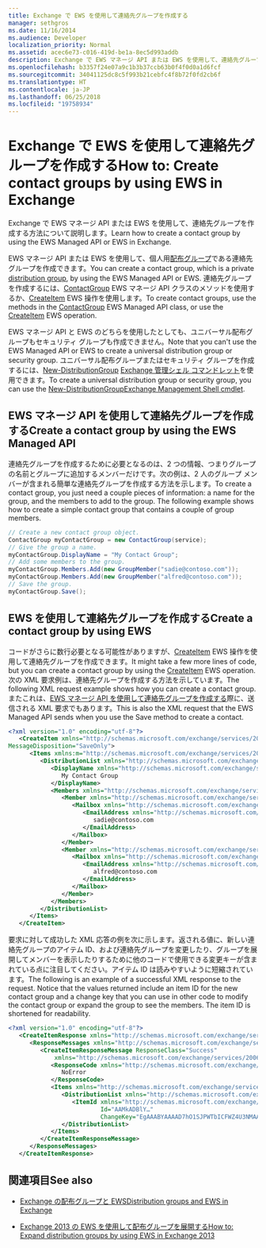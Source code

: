 ```yaml
---
title: Exchange で EWS を使用して連絡先グループを作成する
manager: sethgros
ms.date: 11/16/2014
ms.audience: Developer
localization_priority: Normal
ms.assetid: acec6e73-c016-419d-be1a-8ec5d993addb
description: Exchange で EWS マネージ API または EWS を使用して、連絡先グループを作成する方法について説明します。
ms.openlocfilehash: b3357f24e07a9c1b3b37ccb63b0f4f0d0a1d6fcf
ms.sourcegitcommit: 34041125dc8c5f993b21cebfc4f8b72f0fd2cb6f
ms.translationtype: HT
ms.contentlocale: ja-JP
ms.lasthandoff: 06/25/2018
ms.locfileid: "19758934"
---
```

# <a name="create-contact-groups-by-using-ews-in-exchange"></a><span data-ttu-id="c92ac-103">Exchange で EWS を使用して連絡先グループを作成する</span><span class="sxs-lookup"><span data-stu-id="c92ac-103">How to: Create contact groups by using EWS in Exchange</span></span>

<span data-ttu-id="c92ac-104">Exchange で EWS マネージ API または EWS を使用して、連絡先グループを作成する方法について説明します。</span><span class="sxs-lookup"><span data-stu-id="c92ac-104">Learn how to create a contact group by using the EWS Managed API or EWS in Exchange.</span></span>
  
<span data-ttu-id="c92ac-105">EWS マネージ API または EWS を使用して、個人用[配布グループ](distribution-groups-and-ews-in-exchange.md)である連絡先グループを作成できます。</span><span class="sxs-lookup"><span data-stu-id="c92ac-105">You can create a contact group, which is a private [distribution group](distribution-groups-and-ews-in-exchange.md), by using the EWS Managed API or EWS.</span></span> <span data-ttu-id="c92ac-106">連絡先グループを作成するには、[ContactGroup](http://msdn.microsoft.com/ja-JP/library/office/microsoft.exchange.webservices.data.contactgroup%28v=exchg.80%29.aspx) EWS マネージ API クラスのメソッドを使用するか、[CreateItem](http://msdn.microsoft.com/library/78a52120-f1d0-4ed7-8748-436e554f75b6%28Office.15%29.aspx) EWS 操作を使用します。</span><span class="sxs-lookup"><span data-stu-id="c92ac-106">To create contact groups, use the methods in the [ContactGroup](http://msdn.microsoft.com/ja-JP/library/office/microsoft.exchange.webservices.data.contactgroup%28v=exchg.80%29.aspx) EWS Managed API class, or use the [CreateItem](http://msdn.microsoft.com/library/78a52120-f1d0-4ed7-8748-436e554f75b6%28Office.15%29.aspx) EWS operation.</span></span> 
  
<span data-ttu-id="c92ac-107">EWS マネージ API と EWS のどちらを使用したとしても、ユニバーサル配布グループもセキュリティ グループも作成できません。</span><span class="sxs-lookup"><span data-stu-id="c92ac-107">Note that you can't use the EWS Managed API or EWS to create a universal distribution group or security group.</span></span> <span data-ttu-id="c92ac-108">ユニバーサル配布グループまたはセキュリティ グループを作成するには、[New-DistributionGroup](http://technet.microsoft.com/ja-JP/library/aa998856%28v=exchg.150%29.aspx) [Exchange 管理シェル コマンドレット](http://msdn.microsoft.com/ja-JP/library/ff326159%28v=exchg.140%29.aspx)を使用できます。</span><span class="sxs-lookup"><span data-stu-id="c92ac-108">To create a universal distribution group or security group, you can use the [New-DistributionGroup](http://technet.microsoft.com/ja-JP/library/aa998856%28v=exchg.150%29.aspx)[Exchange Management Shell cmdlet](http://msdn.microsoft.com/ja-JP/library/ff326159%28v=exchg.140%29.aspx).</span></span> 
  
## <a name="create-a-contact-group-by-using-the-ews-managed-api"></a><span data-ttu-id="c92ac-109">EWS マネージ API を使用して連絡先グループを作成する</span><span class="sxs-lookup"><span data-stu-id="c92ac-109">Create a contact group by using the EWS Managed API</span></span>
<span data-ttu-id="c92ac-110"><a name="bk_EWSMA"> </a></span><span class="sxs-lookup"><span data-stu-id="c92ac-110"></span></span>

<span data-ttu-id="c92ac-p103">連絡先グループを作成するために必要となるのは、2 つの情報、つまりグループの名前とグループに追加するメンバーだけです。次の例は、2 人のグループ メンバーが含まれる簡単な連絡先グループを作成する方法を示します。</span><span class="sxs-lookup"><span data-stu-id="c92ac-p103">To create a contact group, you just need a couple pieces of information: a name for the group, and the members to add to the group. The following example shows how to create a simple contact group that contains a couple of group members.</span></span>
  
```cs
// Create a new contact group object.
ContactGroup myContactGroup = new ContactGroup(service);
// Give the group a name.
myContactGroup.DisplayName = "My Contact Group";
// Add some members to the group.
myContactGroup.Members.Add(new GroupMember("sadie@contoso.com"));
myContactGroup.Members.Add(new GroupMember("alfred@contoso.com"));
// Save the group.
myContactGroup.Save();

```

## <a name="create-a-contact-group-by-using-ews"></a><span data-ttu-id="c92ac-113">EWS を使用して連絡先グループを作成する</span><span class="sxs-lookup"><span data-stu-id="c92ac-113">Create a contact group by using EWS</span></span>
<span data-ttu-id="c92ac-114"><a name="bk_EWSMA"> </a></span><span class="sxs-lookup"><span data-stu-id="c92ac-114"></span></span>

<span data-ttu-id="c92ac-115">コードがさらに数行必要となる可能性がありますが、[CreateItem](http://msdn.microsoft.com/library/78a52120-f1d0-4ed7-8748-436e554f75b6%28Office.15%29.aspx) EWS 操作を使用して連絡先グループを作成できます。</span><span class="sxs-lookup"><span data-stu-id="c92ac-115">It might take a few more lines of code, but you can create a contact group by using the [CreateItem](http://msdn.microsoft.com/library/78a52120-f1d0-4ed7-8748-436e554f75b6%28Office.15%29.aspx) EWS operation.</span></span> <span data-ttu-id="c92ac-116">次の XML 要求例は、連絡先グループを作成する方法を示しています。</span><span class="sxs-lookup"><span data-stu-id="c92ac-116">The following XML request example shows how you can create a contact group.</span></span> <span data-ttu-id="c92ac-117">またこれは、[EWS マネージ API を使用して連絡先グループを作成する](#bk_EWSMA)際に、送信される XML 要求でもあります。</span><span class="sxs-lookup"><span data-stu-id="c92ac-117">This is also the XML request that the EWS Managed API sends when you use the Save method to create a contact.</span></span>
  
```XML
<?xml version="1.0" encoding="utf-8"?>
   <CreateItem xmlns="http://schemas.microsoft.com/exchange/services/2006/messages" 
MessageDisposition="SaveOnly">
      <Items xmlns:m="http://schemas.microsoft.com/exchange/services/2006/messages">
         <DistributionList xmlns="http://schemas.microsoft.com/exchange/services/2006/types">
            <DisplayName xmlns="http://schemas.microsoft.com/exchange/services/2006/types">
               My Contact Group
            </DisplayName>
            <Members xmlns="http://schemas.microsoft.com/exchange/services/2006/types">
               <Member xmlns="http://schemas.microsoft.com/exchange/services/2006/types">
                  <Mailbox xmlns="http://schemas.microsoft.com/exchange/services/2006/types">
                     <EmailAddress xmlns="http://schemas.microsoft.com/exchange/services/2006/types">
                        sadie@contoso.com
                     </EmailAddress>
                  </Mailbox>
               </Member>
               <Member xmlns="http://schemas.microsoft.com/exchange/services/2006/types">
                  <Mailbox xmlns="http://schemas.microsoft.com/exchange/services/2006/types">
                     <EmailAddress xmlns="http://schemas.microsoft.com/exchange/services/2006/types">
                        alfred@contoso.com
                     </EmailAddress>
                  </Mailbox>
               </Member>
            </Members>
         </DistributionList>
      </Items>
   </CreateItem>
```

<span data-ttu-id="c92ac-p105">要求に対して成功した XML 応答の例を次に示します。返される値に、新しい連絡先グループのアイテム ID、および連絡先グループを変更したり、グループを展開してメンバーを表示したりするために他のコードで使用できる変更キーが含まれている点に注目してください。アイテム ID は読みやすいように短縮されています。</span><span class="sxs-lookup"><span data-stu-id="c92ac-p105">The following is an example of a successful XML response to the request. Notice that the values returned include an item ID for the new contact group and a change key that you can use in other code to modify the contact group or expand the group to see the members. The item ID is shortened for readability.</span></span>
  
```XML
<?xml version="1.0" encoding="utf-8"?>
   <CreateItemResponse xmlns="http://schemas.microsoft.com/exchange/services/2006/messages">
      <ResponseMessages xmlns="http://schemas.microsoft.com/exchange/services/2006/messages">
         <CreateItemResponseMessage ResponseClass="Success" 
             xmlns="http://schemas.microsoft.com/exchange/services/2006/messages">
            <ResponseCode xmlns="http://schemas.microsoft.com/exchange/services/2006/messages">
               NoError
            </ResponseCode>
            <Items xmlns="http://schemas.microsoft.com/exchange/services/2006/messages">
               <DistributionList xmlns="http://schemas.microsoft.com/exchange/services/2006/types">
                  <ItemId xmlns="http://schemas.microsoft.com/exchange/services/2006/types" 
                          Id="AAMkADBlY…" 
                          ChangeKey="EgAAABYAAAAD7hO1SJPWTbICFWZ4U3NMAABXzQiK" />
               </DistributionList>
            </Items>
         </CreateItemResponseMessage>
      </ResponseMessages>
   </CreateItemResponse>
```

## <a name="see-also"></a><span data-ttu-id="c92ac-121">関連項目</span><span class="sxs-lookup"><span data-stu-id="c92ac-121">See also</span></span>


- [<span data-ttu-id="c92ac-122">Exchange の配布グループと EWS</span><span class="sxs-lookup"><span data-stu-id="c92ac-122">Distribution groups and EWS in Exchange</span></span>](distribution-groups-and-ews-in-exchange.md)
    
- [<span data-ttu-id="c92ac-123">Exchange 2013 の EWS を使用して配布グループを展開する</span><span class="sxs-lookup"><span data-stu-id="c92ac-123">How to: Expand distribution groups by using EWS in Exchange 2013</span></span>](how-to-expand-distribution-groups-by-using-ews-in-exchange-2013.md)
    

